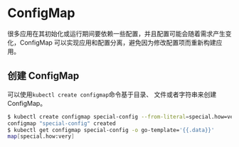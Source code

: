 # ConfigMap
很多应用在其初始化或运行期间要依赖一些配置，并且配置可能会随着需求产生变化，ConfigMap 可以实现应用和配置分离，避免因为修改配置项而重新构建应用。

## 创建 ConfigMap
可以使用`kubectl create configmap`命令基于目录、 文件或者字符串来创建 ConfigMap。
```bash
$ kubectl create configmap special-config --from-literal=special.how=very
configmap "special-config" created
$ kubectl get configmap special-config -o go-template='{{.data}}'
map[special.how:very]
```